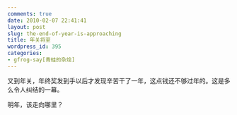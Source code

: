 ```yaml
---
comments: true
date: 2010-02-07 22:41:41
layout: post
slug: the-end-of-year-is-approaching
title: 年关将至
wordpress_id: 395
categories:
- gfrog-say[青蛙的杂烩]
---
```


又到年关，年终奖发到手以后才发现辛苦干了一年，这点钱还不够过年的。这是多么令人纠结的一幕。

明年，该走向哪里？
